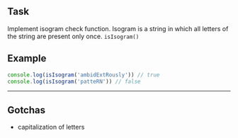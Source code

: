 ## Task

Implement isogram check function. Isogram is a string in which all letters of the string are present only once. `isIsogram()`

## Example

```js
console.log(isIsogram('ambidExtRously')) // true
console.log(isIsogram('patteRN')) // false
```

---

## Gotchas

- capitalization of letters

